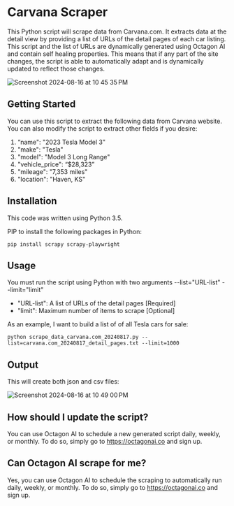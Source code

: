 # Carvana Scraper
This Python script will scrape data from Carvana.com. It extracts data at the detail view by providing a list of URLs of the detail pages of each car listing. This script and the list of URLs are dynamically generated using Octagon AI and contain self healing properties. This means that if any part of the site changes, the script is able to automatically adapt and is dynamically updated to reflect those changes. 

![Screenshot 2024-08-16 at 10 45 35 PM](https://github.com/user-attachments/assets/21cc2f69-3e51-4678-825a-d4d6d7e4d291)

## Getting Started
You can use this script to extract the following data from Carvana website. You can also modify the script to extract other fields if you desire:

1. “name": "2023 Tesla Model 3"
2. "make": "Tesla"
3. "model": "Model 3 Long Range"
4. "vehicle_price": “$28,323”
5. "mileage": "7,353 miles"
6. "location": "Haven, KS"

## Installation
This code was written using Python 3.5.

PIP to install the following packages in Python:

	pip install scrapy scrapy-playwright

## Usage
You must run the script using Python with two arguments --list="URL-list" --limit="limit"
- "URL-list": A list of URLs of the detail pages [Required]
- "limit": Maximum number of items to scrape [Optional]

As an example, I want to build a list of of all Tesla cars for sale:

	python scrape_data_carvana.com_20240817.py --list=carvana.com_20240817_detail_pages.txt --limit=1000

## Output
This will create both json and csv files:

![Screenshot 2024-08-16 at 10 49 00 PM](https://github.com/user-attachments/assets/02b914cc-981d-4ca0-bfef-ef094211f7f5)

## How should I update the script?
You can use Octagon AI to schedule a new generated script daily, weekly, or monthly. To do so, simply go to https://octagonai.co and sign up.

## Can Octagon AI scrape for me?
Yes, you can use Octagon AI to schedule the scraping to automatically run daily, weekly, or monthly. To do so, simply go to https://octagonai.co and sign up.






